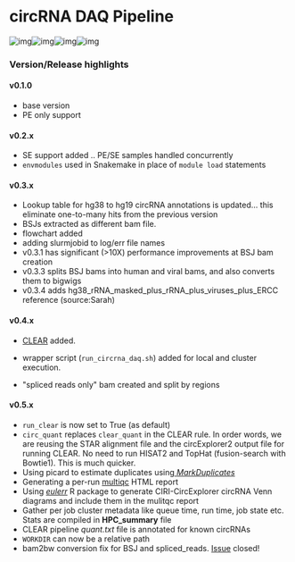 # circRNA DAQ Pipeline

![img](https://img.shields.io/github/issues/kopardev/circRNA?style=for-the-badge)![img](https://img.shields.io/github/forks/kopardev/circRNA?style=for-the-badge)![img](https://img.shields.io/github/stars/kopardev/circRNA?style=for-the-badge)![img](https://img.shields.io/github/license/kopardev/circRNA?style=for-the-badge)

### Version/Release highlights

#### v0.1.0

* base version
* PE only support

#### v0.2.x

* SE support added .. PE/SE samples handled concurrently
* `envmodules` used in Snakemake in place of `module load` statements

#### v0.3.x

* Lookup table for hg38 to hg19 circRNA annotations is updated... this eliminate one-to-many hits from the previous version
* BSJs extracted as different bam file.
* flowchart added
* adding slurmjobid to log/err file names
* v0.3.1 has significant (>10X) performance improvements at BSJ bam creation
* v0.3.3 splits BSJ bams into human and viral bams, and also converts them to bigwigs
* v0.3.4 adds hg38_rRNA_masked_plus_rRNA_plus_viruses_plus_ERCC reference (source:Sarah)

#### v0.4.x 

* [CLEAR](https://github.com/YangLab/CLEAR) added.
* wrapper script (`run_circrna_daq.sh`) added for local and cluster execution.

* "spliced reads only" bam created and split by regions

#### v0.5.x

* `run_clear` is now set to True (as default)
* `circ_quant` replaces `clear_quant` in the CLEAR rule. In order words, we are reusing the STAR alignment file and the circExplorer2 output file for running CLEAR. No need to run HISAT2 and TopHat (fusion-search with Bowtie1). This is much quicker.
* Using picard to estimate duplicates using[ *MarkDuplicates*](https://gatk.broadinstitute.org/hc/en-us/articles/360037052812-MarkDuplicates-Picard-)
* Generating a per-run [multiqc](https://multiqc.info/) HTML report
* Using [*eulerr*](https://www.rdocumentation.org/packages/eulerr/versions/6.1.0) R package to generate CIRI-CircExplorer circRNA Venn diagrams and include them in the mulitqc report
* Gather per job cluster metadata like queue time, run time, job state etc. Stats are compiled in **HPC_summary** file
* CLEAR pipeline *quant.txt* file is annotated for known circRNAs
* `WORKDIR` can now be a relative path
* bam2bw conversion fix for BSJ and spliced_reads. [Issue](https://github.com/kopardev/circRNA/issues/17) closed!